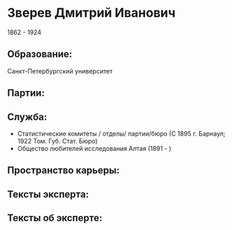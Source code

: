 # Зверев Дмитрий Иванович
1862 - 1924

## Образование:
Санкт-Петербургский университет
## Партии:
## Служба:
* Статистические комитеты / отделы/ партии/бюро (С 1895 г. Барнаул; 1922 Том. Губ. Стат. Бюро) 
* Общество любителей исследования Алтая (1891 - ) 
## Пространство карьеры:
## Тексты эксперта:
## Тексты об эксперте:
